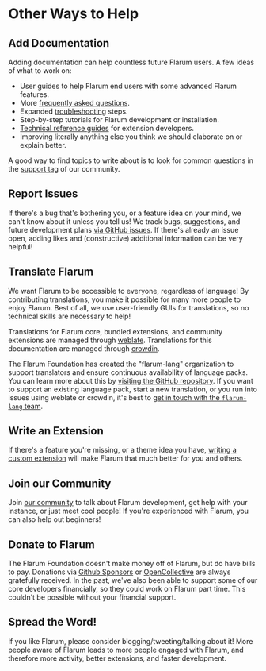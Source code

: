 # Other Ways to Help

## Add Documentation

Adding documentation can help countless future Flarum users. A few ideas of what to work on:

- User guides to help Flarum end users with some advanced Flarum features.
- More [frequently asked questions](faq.md).
- Expanded [troubleshooting](troubleshoot.md) steps.
- Step-by-step tutorials for Flarum development or installation. 
- [Technical reference guides](extend/README.md) for extension developers.
- Improving literally anything else you think we should elaborate on or explain better.

A good way to find topics to write about is to look for common questions in the [support tag](https://discuss.flarum.org/t/support) of our community.

## Report Issues

If there's a bug that's bothering you, or a feature idea on your mind, we can't know about it unless you tell us! We track bugs, suggestions, and future development plans [via GitHub issues](https://github.com/flarum/core/issues). If there's already an issue open, adding likes and (constructive) additional information can be very helpful!

## Translate Flarum

We want Flarum to be accessible to everyone, regardless of language! By contributing translations, you make it possible for many more people to enjoy Flarum. Best of all, we use user-friendly GUIs for translations, so no technical skills are necessary to help!

Translations for Flarum core, bundled extensions, and community extensions are managed through [weblate](https://weblate.rob006.net/projects/flarum/). Translations for this documentation are managed through [crowdin](https://crowdin.com/project/flarum-docs).


The Flarum Foundation has created the "flarum-lang" organization to support translators and ensure continuous availability of language packs. You can learn more about this by [visiting the GitHub repository](https://github.com/flarum-lang/about). If you want to support an existing language pack, start a new translation, or you run into issues using weblate or crowdin, it's best to [get in touch with the `flarum-lang` team](https://discuss.flarum.org/d/27519-the-flarum-language-project).

## Write an Extension

If there's a feature you're missing, or a theme idea you have, [writing a custom extension](extend/README.md) will make Flarum that much better for you and others.

## Join our Community

Join [our community](https://discuss.flarum.org) to talk about Flarum development, get help with your instance, or just meet cool people! If you're experienced with Flarum, you can also help out beginners!

## Donate to Flarum

The Flarum Foundation doesn't make money off of Flarum, but do have bills to pay. Donations via [Github Sponsors](https://github.com/sponsors/flarum) or [OpenCollective](https://opencollective.com/flarum) are always gratefully received. In the past, we've also been able to support some of our core developers financially, so they could work on Flarum part time. This couldn't be possible without your financial support.

## Spread the Word!

If you like Flarum, please consider blogging/tweeting/talking about it! More people aware of Flarum leads to more people engaged with Flarum, and therefore more activity, better extensions, and faster development.
